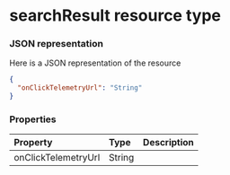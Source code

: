 # searchResult resource type



### JSON representation

Here is a JSON representation of the resource

```json
{
  "onClickTelemetryUrl": "String"
}

```
### Properties
| Property	   | Type	|Description|
|:---------------|:--------|:----------|
|onClickTelemetryUrl|String||

<!-- uuid: 2568dc82-8fdf-4702-8b05-3b75077ca87e
2015-10-12 23:28:12 UTC -->